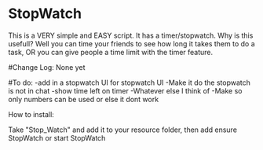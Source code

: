 # StopWatch
This is a VERY simple and EASY script. It has a timer/stopwatch. Why is this usefull? Well you can time your friends to see how 
long it takes them to do a task, OR you can give people a time limit with the timer feature.

#Change Log:
None yet

#To do:
-add in a stopwatch UI for stopwatch UI
-Make it do the stopwatch is not in chat
-show time left on timer
-Whatever else I think of
-Make so only numbers can be used or else it dont work


How to install:

Take "Stop_Watch" and add it to your resource folder, then add
ensure StopWatch
or
start StopWatch
